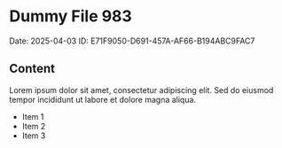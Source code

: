# Dummy File 983

Date: 2025-04-03
ID: E71F9050-D691-457A-AF66-B194ABC9FAC7

## Content

Lorem ipsum dolor sit amet, consectetur adipiscing elit.
Sed do eiusmod tempor incididunt ut labore et dolore magna aliqua.

* Item 1
* Item 2
* Item 3

